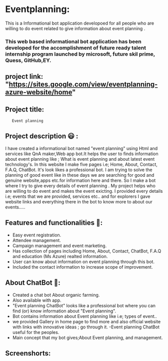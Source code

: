 # Eventplanning:

This is a Informational bot application developoed for all people who are willing to do event  related to give information about event planning .

### This web based informational bot application has been developed for the accomplishment of future ready talent internship program launched by microsoft, future skil prime, Quess, GitHub,EY.

## project link: "https://sites.google.com/view/eventplanning-azure-website/home"


## Project title:
       Event planning
    
   
## Project description 😃 :

I have created a informational bot named "event planning" using Html and services like QnA maker,Web app bot.It helps the user to finds information about event planning like ; What is event planning and about latest event technology's. In this website I make five pages i.e; Home, About, Contact, F.A.Q, ChatBot. It's look likes a professional bot. I am trying to solve the planning of good event like in these days we are searching for good and genuine website,apps etc.for information here and there. So I make a bot where I try to give every details of event planning . My project helps who are willing to do event and makes the event exicting. I provided every details i.e; events that we are provided, services etc.. and for explorers I gave website links and everything there in the bot to know more to about our events.....

## Features and functionalities 🧐:
- Easy event registration.
- Attendee management.
- Campaign management and event marketing.
- Has collection of pages including Home, About, Contact, ChatBot, F.A.Q and education (Ms Azure) realted information.
- User can know about information on event planning through this bot.
- Included the contact information to increase scope of improvement.
## About ChatBot 💬:
- Created a chat bot About organic farming.
- Also available with app.
- "Event planning ChatBot" looks like a professional bot where you can find (or) know information about "Event planning".
- Bot contains information about Event planning like i.e; types of event..
- we provided Gallery in home page to find more and also official website with links with innovative ideas ; go through it.
-Event planning ChatBot useful for the peoples.
- Main concept that my bot gives;About Event planning, and management.
## Screenshorts:

